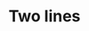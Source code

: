 ---
layout: item
serie: lines
number: '002'
medium: paper
title: Two lines
about: Acrylic on 224g white grained paper, 50x50cm. 2017
---
